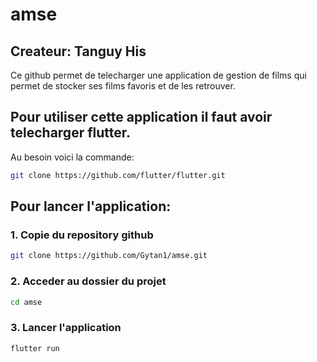 # amse
## Createur: Tanguy His
Ce github permet de telecharger une application de gestion de films qui permet de stocker ses films favoris et de les retrouver.
## Pour utiliser cette application il faut avoir telecharger flutter.
Au besoin voici la commande:
```bash
git clone https://github.com/flutter/flutter.git
```
## Pour lancer l'application:

### 1. Copie du repository github
```bash
git clone https://github.com/Gytan1/amse.git
```
### 2. Acceder au dossier du projet
```bash
cd amse
```
### 3. Lancer l'application 
```bash
flutter run
```



